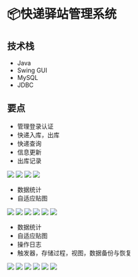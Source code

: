 # 📦快递驿站管理系统

<MyGlobalComponent />

<VersionSwitcher>

## 技术栈
- Java
- Swing GUI
- MySQL
- JDBC

## 要点
- 管理登录认证
- 快递入库，出库
- 快递查询
- 信息更新
- 出库记录


<!-- 版本1 -->
<VersionBlock target="v1">

<PaymentButton :productId="228" />


![](http://cdn.qiniu.liyansheng.top/img/20240711231006.png)
![](http://cdn.qiniu.liyansheng.top/img/20240712123801.png)
![](http://cdn.qiniu.liyansheng.top/img/20240711231048.png)
![](http://cdn.qiniu.liyansheng.top/img/20240712123913.png)

</VersionBlock>

<!-- 版本2 -->
<VersionBlock target="v2">

- 数据统计
- 自适应贴图

<PaymentButton :productId="148" />


![](http://cdn.qiniu.liyansheng.top/img/20240712142815.png)
![](http://cdn.qiniu.liyansheng.top/img/20240712142857.png)
![](http://cdn.qiniu.liyansheng.top/img/20240712142920.png)
![](http://cdn.qiniu.liyansheng.top/img/20240712142937.png)
![](http://cdn.qiniu.liyansheng.top/img/20240712142950.png)
![](http://cdn.qiniu.liyansheng.top/img/20240712143021.png)



</VersionBlock>

<!-- 版本3 -->
<VersionBlock target="v3">

- 数据统计
- 自适应贴图
- 操作日志
- 触发器，存储过程，视图，数据备份与恢复

<PaymentButton :productId="229" />



![](http://cdn.qiniu.liyansheng.top/img/20240712142815.png)
![](http://cdn.qiniu.liyansheng.top/img/20240712142857.png)
![](http://cdn.qiniu.liyansheng.top/img/20240712142920.png)
![](http://cdn.qiniu.liyansheng.top/img/20240712142937.png)
![](http://cdn.qiniu.liyansheng.top/img/20240712142950.png)
![](http://cdn.qiniu.liyansheng.top/img/20240712143021.png)

</VersionBlock>

</VersionSwitcher>
